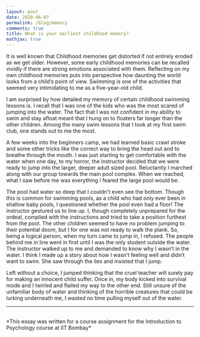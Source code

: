 ```yaml
---
layout: post
date: 2020-06-07
permalink: /blog/memory
comments: true
title: What is your earliest childhood memory?
mathjax: true
---
```


It is well known that Childhood memories get distorted if not entirely eroded as we get older. However, some early childhood memories can be recalled vividly if there are strong emotions associated with them. Reflecting on my own childhood memories puts into perspective how daunting the world looks from a child’s point of view. Swimming is one of the activities that seemed very intimidating to me as a five-year-old child.

I am surprised by how detailed my memory of certain childhood swimming lessons is. I recall that I was one of the kids who was the most scared of jumping into the water. The fact that I was not confident in my ability to swim and stay afloat meant that I hung on to floaters far longer than the other children. Among the many swim lessons that I took at my first swim club, one stands out to me the most.

A few weeks into the beginners camp, we had learned basic crawl stroke and some other tricks like the correct way to bring the head out and to breathe through the mouth. I was just starting to get comfortable with the water when one day, to my horror, the instructor decided that we were ready to jump into the larger, deeper adult sized pool. Reluctantly I marched along with our group towards the main pool complex. When we reached, what I saw before me was everything I feared the large pool would be.

The pool had water so deep that I couldn't even see the bottom. Though this is common for swimming pools, as a child who had only ever been in shallow baby pools, I questioned whether the pool even had a floor! The instructor gestured us to line up. I, though completely unprepared for the ordeal, complied with the instructions and tried to take a position furthest from the pool. The other children seemed to have no problem jumping to their potential doom, but I for one was not ready to walk the plank. So, being a logical person, when my turn came to jump in, I refused. The people behind me in line went in first until I was the only student outside the water. The instructor walked up to me and demanded to know why I wasn’t in the water. I think I made up a story about how I wasn’t feeling well and didn’t want to swim. She saw through the lies and insisted that I jump.

Left without a choice, I jumped thinking that the cruel teacher will surely pay for making an innocent child suffer. Once in, my body kicked into survival mode and I twirled and flailed my way to the other end. Still unsure of the unfamiliar body of water and thinking of the horrible creatures that could be lurking underneath me, I wasted no time pulling myself out of the water.
<br>
<hr>
<br>
*This essay was written for a course assignment for the Introduction to Psychology course at IIT Bombay*


